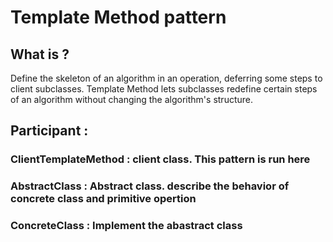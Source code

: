 # Template Method pattern

## What is ?
Define the skeleton of an algorithm in an operation, deferring some steps to client subclasses. Template Method lets subclasses redefine certain steps of an algorithm without changing the algorithm's structure.


## Participant : 
### ClientTemplateMethod : client class. This pattern is run here
### AbstractClass        : Abstract class. describe the behavior of concrete class and primitive opertion
### ConcreteClass        : Implement the abastract class